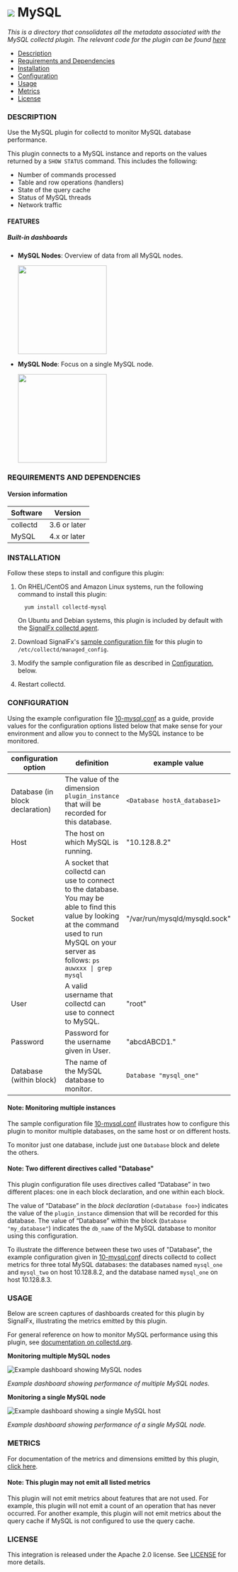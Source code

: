 # ![](./img/integrations_mysql.png) MySQL

_This is a directory that consolidates all the metadata associated with the MySQL collectd plugin. The relevant code for the plugin can be found [here](https://github.com/signalfx/collectd/blob/master/src/mysql.c)_

- [Description](#description)
- [Requirements and Dependencies](#requirements-and-dependencies)
- [Installation](#installation)
- [Configuration](#configuration)
- [Usage](#usage)
- [Metrics](#metrics)
- [License](#license)

### DESCRIPTION

Use the MySQL plugin for collectd to monitor MySQL database performance.

This plugin connects to a MySQL instance and reports on the values returned by a `SHOW STATUS` command. This includes the following:

  - Number of commands processed
  - Table and row operations (handlers)
  - State of the query cache
  - Status of MySQL threads
  - Network traffic

#### FEATURES

##### Built-in dashboards

- **MySQL Nodes**: Overview of data from all MySQL nodes.

  [<img src='./img/dashboard_mysql_nodes.png' width=200px>](./img/dashboard_mysql_nodes.png)

- **MySQL Node**: Focus on a single MySQL node.

  [<img src='./img/dashboard_mysql_node.png' width=200px>](./img/dashboard_mysql_node.png)  

### REQUIREMENTS AND DEPENDENCIES

#### Version information

| Software  | Version        |
|-----------|----------------|
| collectd  |  3.6 or later  |
| MySQL     |  4.x or later  |

### INSTALLATION

Follow these steps to install and configure this plugin:

1. On RHEL/CentOS and Amazon Linux systems, run the following command to install this plugin:

         yum install collectd-mysql
         
   On Ubuntu and Debian systems, this plugin is included by default with the [SignalFx collectd agent](https://github.com/signalfx/integrations/tree/master/collectd)[](sfx_link:sfxcollectd). 

1. Download SignalFx's [sample configuration file](https://github.com/signalfx/integrations/tree/master/collectd-mysql/10-mysql.conf) for this plugin to `/etc/collectd/managed_config`.

1. Modify the sample configuration file as described in [Configuration](#configuration), below.

1. Restart collectd.

### CONFIGURATION

Using the example configuration file [10-mysql.conf](https://github.com/signalfx/integrations/tree/master/collectd-mysql/10-mysql.conf) as a guide, provide values for the configuration options listed below that make sense for your environment and allow you to connect to the MySQL instance to be monitored.

| configuration option | definition | example value |
| ---------------------|------------|---------------|
| Database (in block declaration) | The value of the dimension `plugin_instance` that will be recorded for this database. | `<Database hostA_database1>` |
| Host  | The host on which MySQL is running. | "10.128.8.2" |
| Socket | A socket that collectd can use to connect to the database. You may be able to find this value by looking at the command used to run MySQL on your server as follows: <code>ps auwxxx &#124; grep mysql<code> | "/var/run/mysqld/mysqld.sock" |
| User | A valid username that collectd can use to connect to MySQL. | "root" |
| Password | Password for the username given in User. | "abcdABCD1." |
| Database (within block) | The name of the MySQL database to monitor. | `Database "mysql_one"` |

#### Note: Monitoring multiple instances

The sample configuration file [10-mysql.conf](https://github.com/signalfx/integrations/tree/master/collectd-mysql/10-mysql.conf) illustrates how to configure this plugin to monitor multiple databases, on the same host or on different hosts.

To monitor just one database, include just one `Database` block and delete the others.

#### Note: Two different directives called "Database"
This plugin configuration file uses directives called “Database” in two different places: one in each block declaration, and one within each block.

The value of “Database” in the _block declaration_ (`<Database foo>`) indicates the value of the  `plugin_instance` dimension that will be recorded for this database. The value of “Database” within the block (`Database "my_database"`) indicates the `db_name` of the MySQL database to monitor using this configuration.

To illustrate the difference between these two uses of "Database", the example configuration given in [10-mysql.conf](https://github.com/signalfx/integrations/tree/master/collectd-mysql/10-mysql.conf) directs collectd to collect metrics for three total MySQL databases: the databases named `mysql_one` and `mysql_two` on host 10.128.8.2, and the database named `mysql_one` on host 10.128.8.3.

### USAGE

Below are screen captures of dashboards created for this plugin by SignalFx, illustrating the metrics emitted by this plugin. 

For general reference on how to monitor MySQL performance using this plugin, see [documentation on collectd.org](https://collectd.org/wiki/index.php/Plugin:MySQL).

**Monitoring multiple MySQL nodes**

![Example dashboard showing MySQL nodes](././img/MySQL_nodes_dashboard.png)

*Example dashboard showing performance of multiple MySQL nodes.*

**Monitoring a single MySQL node**

![Example dashboard showing a single MySQL host](././img/MySQL_node_dashboard.png)

*Example dashboard showing performance of a single MySQL node.*

### METRICS

For documentation of the metrics and dimensions emitted by this plugin, [click here](././docs).

#### Note: This plugin may not emit all listed metrics

This plugin will not emit metrics about features that are not used. For example, this plugin will not emit a count of an operation that has never occurred. For another example, this plugin will not emit metrics about the query cache if MySQL is not configured to use the query cache.

### LICENSE

This integration is released under the Apache 2.0 license. See [LICENSE](./LICENSE) for more details.
